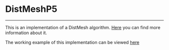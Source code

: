# DistMeshP5
---

This is an implementation of a DistMesh algorithm. [Here](https://popersson.github.io/distmesh/) you can find more information about it.

The working example of this implementation can be viewed [here](https://ivanshuba.github.io/DistMeshP5/index.html)
